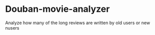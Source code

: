 # Douban-movie-analyzer
Analyze how many of the long reviews are written by old users or new nusers
